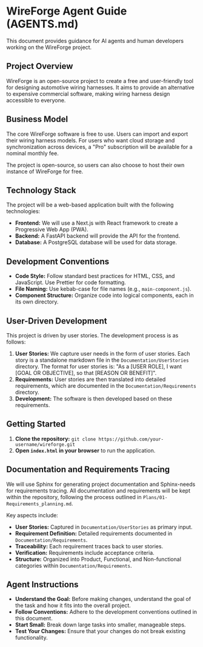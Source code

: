 # WireForge Agent Guide (AGENTS.md)

This document provides guidance for AI agents and human developers working on the WireForge project.

## Project Overview

WireForge is an open-source project to create a free and user-friendly tool for designing automotive wiring harnesses. It aims to provide an alternative to expensive commercial software, making wiring harness design accessible to everyone.

## Business Model

The core WireForge software is free to use. Users can import and export their wiring harness models. For users who want cloud storage and synchronization across devices, a "Pro" subscription will be available for a nominal monthly fee.

The project is open-source, so users can also choose to host their own instance of WireForge for free.

## Technology Stack

The project will be a web-based application built with the following technologies:

*   **Frontend:** We will use a Next.js with React framework to create a Progressive Web App (PWA).
*   **Backend:** A FastAPI backend will provide the API for the frontend.
*   **Database:** A PostgreSQL database will be used for data storage.

## Development Conventions

*   **Code Style:** Follow standard best practices for HTML, CSS, and JavaScript. Use Prettier for code formatting.
*   **File Naming:** Use kebab-case for file names (e.g., `main-component.js`).
*   **Component Structure:** Organize code into logical components, each in its own directory.

## User-Driven Development

This project is driven by user stories. The development process is as follows:

1.  **User Stories:** We capture user needs in the form of user stories. Each story is a standalone markdown file in the `Documentation/UserStories` directory. The format for user stories is: "As a [USER ROLE], I want [GOAL OR OBJECTIVE], so that [REASON OR BENEFIT]".
2.  **Requirements:** User stories are then translated into detailed requirements, which are documented in the `Documentation/Requirements` directory.
3.  **Development:** The software is then developed based on these requirements.

## Getting Started

1.  **Clone the repository:** `git clone https://github.com/your-username/wireforge.git`
2.  **Open `index.html` in your browser** to run the application.

## Documentation and Requirements Tracing

We will use Sphinx for generating project documentation and Sphinx-needs for requirements tracing. All documentation and requirements will be kept within the repository, following the process outlined in `Plans/01-Requirements_planning.md`.

Key aspects include:
*   **User Stories:** Captured in `Documentation/UserStories` as primary input.
*   **Requirement Definition:** Detailed requirements documented in `Documentation/Requirements`.
*   **Traceability:** Each requirement traces back to user stories.
*   **Verification:** Requirements include acceptance criteria.
*   **Structure:** Organized into Product, Functional, and Non-functional categories within `Documentation/Requirements`.

## Agent Instructions

*   **Understand the Goal:** Before making changes, understand the goal of the task and how it fits into the overall project.
*   **Follow Conventions:** Adhere to the development conventions outlined in this document.
*   **Start Small:** Break down large tasks into smaller, manageable steps.
*   **Test Your Changes:** Ensure that your changes do not break existing functionality.
